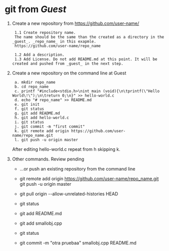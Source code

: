 # git from **_Guest_**

1. Create a new repository from https://github.com/user-name/

		1.1 Create repository name.
		The name should be the same than the created as a directory in the _guest_. _repo_name_ in this exapmle.
		https://github.com/user-name/repo_name
		
		1.2 Add a description.
		1.3 Add License. Do not add README.md at this point. It will be created and pushed from _guest_ in the next step.

2. Create a new repository on the command line at Guest

		a. mkdir repo_name
		b. cd repo_name
		c. printf "#include<stdio.h>\nint main (void){\n\tprintf(\"Hello World\!\");\n\treturn 0;\n}" >> hello-world.c
		d. echo "# repo_name" >> README.md
		e. git init
		f. git status
		g. git add README.md
		h. git add hello-world.c
		i. git status
		j. git commit -m "first commit"
		k. git remote add origin https://github.com/user-name/repo_name.git
		l. git push -u origin master
                
	After editing hello-world.c repeat from h skipping k.


3. Other commands. Review pending

	- …or push an existing repository from the command line
	- git remote add origin https://github.com/user-name/repo_name.git
	git push -u origin master


	- git pull origin --allow-unrelated-histories HEAD
	- git status
	- git add README.md
	- git add smallobj.cpp
	- git status
	- git commit -m "otra pruebaa" smallobj.cpp README.md


